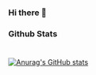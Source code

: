 ### Hi there 👋


### Github Stats
#
[![Anurag's GitHub stats](https://github-readme-stats.vercel.app/api?username=ASPILGI)](https://github.com/anuraghazra/github-readme-stats)

